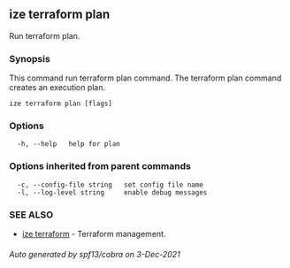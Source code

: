 ## ize terraform plan

Run terraform plan.

### Synopsis

This command run terraform plan command.
		The terraform plan command creates an execution plan.

```
ize terraform plan [flags]
```

### Options

```
  -h, --help   help for plan
```

### Options inherited from parent commands

```
  -c, --config-file string   set config file name
  -l, --log-level string     enable debug messages
```

### SEE ALSO

* [ize terraform](ize_terraform.md)	 - Terraform management.

###### Auto generated by spf13/cobra on 3-Dec-2021
